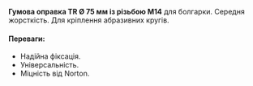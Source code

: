 **Гумова оправка TR Ø 75 мм із різьбою М14** для болгарки. Середня жорсткість. Для кріплення абразивних кругів.

#### Переваги:

- Надійна фіксація.
- Універсальність.
- Міцність від Norton.
